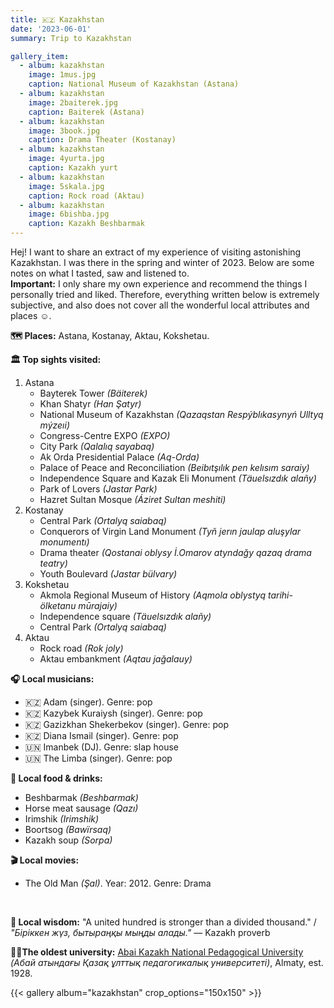 ```yaml
---
title: 🇰🇿 Kazakhstan
date: '2023-06-01'
summary: Trip to Kazakhstan

gallery_item:
  - album: kazakhstan
    image: 1mus.jpg
    caption: National Museum of Kazakhstan (Astana)
  - album: kazakhstan
    image: 2baiterek.jpg
    caption: Baiterek (Astana)
  - album: kazakhstan
    image: 3book.jpg
    caption: Drama Theater (Kostanay)
  - album: kazakhstan
    image: 4yurta.jpg
    caption: Kazakh yurt
  - album: kazakhstan
    image: 5skala.jpg
    caption: Rock road (Aktau)
  - album: kazakhstan
    image: 6bishba.jpg
    caption: Kazakh Beshbarmak
---
```

Hej! I want to share an extract of my experience of visiting astonishing Kazakhstan. I was there in the spring and winter of 2023. Below are some notes on what I tasted, saw and listened to.<br>
<b>Important:</b> I only share my own experience and recommend the things I personally tried and liked. Therefore, everything written below is extremely subjective, and also does not cover all the wonderful local attributes and places ☺️.

<b>🗺 Places:</b> Astana, Kostanay, Aktau, Kokshetau.<br>

<b>🏛 Top sights visited: </b>
1. Astana
    - Bayterek Tower <i>(Bäiterek)</i>
    - Khan Shatyr <i>(Han Şatyr)</i>
    - National Museum of Kazakhstan <i>(Qazaqstan Respýblıkasynyń Ulltyq mýzeıi)</i>
    - Congress-Centre EXPO <i>(EXPO)</i>
    - City Park <i>(Qalalıq sayabaq)</i>
    - Ak Orda Presidential Palace <i>(Aq-Orda)</i>
    - Palace of Peace and Reconciliation <i>(Beibıtşılık pen kelısım saraiy)</i>
    - Independence Square and Kazak Eli Monument <i>(Täuelsızdık alañy)</i>
    - Park of Lovers <i>(Jastar Park)</i>
    - Hazret Sultan Mosque <i>(Áziret Sultan meshiti)</i>
2. Kostanay
    - Central Park <i>(Ortalyq saiabaq)</i>
    - Conquerors of Virgin Land Monument <i>(Tyñ jerın jaulap aluşylar monumentı)</i>
    - Drama theater <i>(Qostanai oblysy İ.Omarov atyndağy qazaq drama teatry)</i>
    - Youth Boulevard <i>(Jastar bülvary)</i>
3. Kokshetau
    - Akmola Regional Museum of History <i>(Aqmola oblystyq tarihi-ölketanu mūrajaiy)</i>
    - Independence square <i>(Täuelsızdık alañy)</i>
    - Central Park <i>(Ortalyq saiabaq)</i>
4. Aktau
    - Rock road <i>(Rok joly)</i>
    - Aktau embankment <i>(Aqtau jağalauy)</i>

<b>🎧 Local musicians: </b>
- 🇰🇿 Adam (singer). Genre: pop 
- 🇰🇿 Kazybek Kuraiysh (singer). Genre: pop 
- 🇰🇿 Gazizkhan Shekerbekov (singer). Genre: pop
- 🇰🇿 Diana Ismail (singer). Genre: pop
- 🇺🇳 Imanbek (DJ). Genre: slap house
- 🇺🇳 The Limba (singer). Genre: pop 


<b>🥘 Local food & drinks: </b>
- Beshbarmak <i>(Beshbarmak)</i>
- Horse meat sausage <i>(Qazı)</i>
- Irimshik <i>(Irimshik)</i>
- Boortsog <i>(Bawïrsaq)</i>
- Kazakh soup <i>(Sorpa)</i>

<b>🎬 Local movies:</b>
- The Old Man <i>(Şal)</i>. Year: 2012. Genre: Drama
<br>

<b>🦉 Local wisdom:</b> "A united hundred is stronger than a divided thousand." / <i>"Біріккен жүз, бытыраңқы мыңды алады."</i> — Kazakh proverb

<b>👨‍🎓The oldest university:</b> <a href = "https://www.kaznpu.kz/en/" target="_blank">Abai Kazakh National Pedagogical University</a> <i>(Абай атындағы Қазақ ұлттық педагогикалық университеті)</i>, Almaty, est. 1928. 


{{< gallery album="kazakhstan" crop_options="150x150" >}}
   

